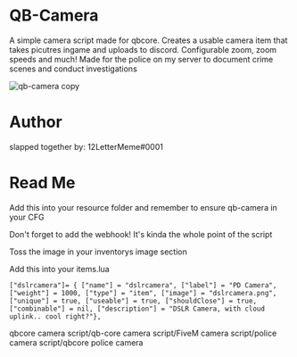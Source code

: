 # QB-Camera

A simple camera script made for qbcore. Creates a usable camera item that takes picutres ingame and uploads to discord. Configurable zoom, zoom speeds and much! Made for the police on my server to document crime scenes and conduct investigations

![qb-camera copy](https://user-images.githubusercontent.com/91357757/167040019-92e7fb4c-e3bd-4816-bb2c-a0bdb6135a27.png)

# Author
slapped together by: 12LetterMeme#0001

# Read Me

Add this into your resource folder and remember to ensure qb-camera in your CFG

Don't forget to add the webhook! It's kinda the whole point of the script

Toss the image in your inventorys image section

Add this into your items.lua
```
["dslrcamera"]= { ["name"] = "dslrcamera", ["label"] = "PD Camera", ["weight"] = 1000, ["type"] = "item", ["image"] = "dslrcamera.png", ["unique"] = true, ["useable"] = true, ["shouldClose"] = true, ["combinable"] = nil, ["description"] = "DSLR Camera, with cloud uplink.. cool right?"},
```
qbcore camera script/qb-core camera script/FiveM camera script/police camera script/qbcore police camera
